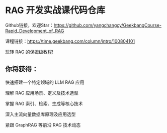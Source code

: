 # RAG 开发实战课代码仓库

Github链接，欢迎Star：https://github.com/yangchangcy/GeekbangCourse-Rapid_Development_of_RAG

课程链接：https://time.geekbang.com/column/intro/100804101

玩转 RAG 的保姆级教程!

## 你将获得：

快速搭建一个特定领域的 LLM RAG 应用

理解 RAG 应用场景、定义及技术选型

掌握 RAG 索引、检索、生成等核心技术

深入主流向量数据库原理及应用选型

紧跟 GraphRAG 等前沿 RAG 技术动态